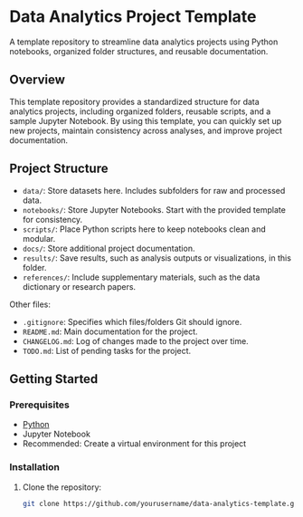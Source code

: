 # Data Analytics Project Template

A template repository to streamline data analytics projects using Python notebooks, organized folder structures, and reusable documentation.

## Overview

This template repository provides a standardized structure for data analytics projects, including organized folders, reusable scripts, and a sample Jupyter Notebook. By using this template, you can quickly set up new projects, maintain consistency across analyses, and improve project documentation.

## Project Structure

- `data/`: Store datasets here. Includes subfolders for raw and processed data.
- `notebooks/`: Store Jupyter Notebooks. Start with the provided template for consistency.
- `scripts/`: Place Python scripts here to keep notebooks clean and modular.
- `docs/`: Store additional project documentation.
- `results/`: Save results, such as analysis outputs or visualizations, in this folder.
- `references/`: Include supplementary materials, such as the data dictionary or research papers.

Other files:
- `.gitignore`: Specifies which files/folders Git should ignore.
- `README.md`: Main documentation for the project.
- `CHANGELOG.md`: Log of changes made to the project over time.
- `TODO.md`: List of pending tasks for the project.

## Getting Started

### Prerequisites
- [Python](https://www.python.org/downloads/)
- Jupyter Notebook
- Recommended: Create a virtual environment for this project

### Installation

1. Clone the repository:
   ```bash
   git clone https://github.com/yourusername/data-analytics-template.git
